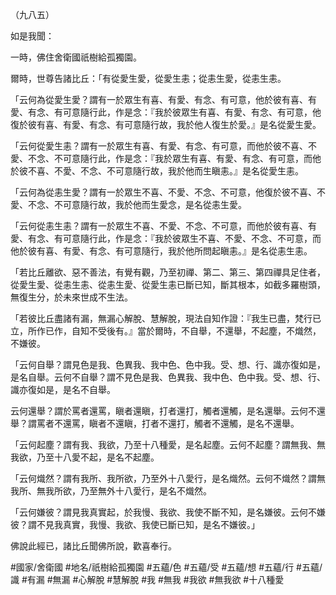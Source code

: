 （九八五）

如是我聞：

一時，佛住舍衛國祇樹給孤獨園。

爾時，世尊告諸比丘：「有從愛生愛，從愛生恚；從恚生愛，從恚生恚。

「云何為從愛生愛？謂有一於眾生有喜、有愛、有念、有可意，他於彼有喜、有愛、有念、有可意隨行此，作是念：『我於彼眾生有喜、有愛、有念、有可意，他復於彼有喜、有愛、有念、有可意隨行故，我於他人復生於愛。』是名從愛生愛。

「云何從愛生恚？謂有一於眾生有喜、有愛、有念、有可意，而他於彼不喜、不愛、不念、不可意隨行此，作是念：『我於眾生有喜、有愛、有念、有可意，而他於彼不喜、不愛、不念、不可意隨行故，我於他而生瞋恚。』是名從愛生恚。

「云何為從恚生愛？謂有一於眾生不喜、不愛、不念、不可意，他復於彼不喜、不愛、不念、不可意隨行故，我於他而生愛念，是名從恚生愛。

「云何從恚生恚？謂有一於眾生不喜、不愛、不念、不可意，而他於彼有喜、有愛、有念、有可意隨行此，作是念：『我於彼眾生不喜、不愛、不念、不可意，而他於彼有喜、有愛、有念、有可意隨行，我於他所問起瞋恚。』是名從恚生恚。

「若比丘離欲、惡不善法，有覺有觀，乃至初禪、第二、第三、第四禪具足住者，從愛生愛、從恚生恚、從恚生愛、從愛生恚已斷已知，斷其根本，如截多羅樹頭，無復生分，於未來世成不生法。

「若彼比丘盡諸有漏，無漏心解脫、慧解脫，現法自知作證：『我生已盡，梵行已立，所作已作，自知不受後有。』當於爾時，不自舉，不還舉，不起塵，不熾然，不嫌彼。

「云何自舉？謂見色是我、色異我、我中色、色中我。受、想、行、識亦復如是，是名自舉。云何不自舉？謂不見色是我、色異我、我中色、色中我。受、想、行、識亦復如是，是名不自舉。

云何還舉？謂於罵者還罵，瞋者還瞋，打者還打，觸者還觸，是名還舉。云何不還舉？謂罵者不還罵，瞋者不還瞋，打者不還打，觸者不還觸，是名不還舉。

「云何起塵？謂有我、我欲，乃至十八種愛，是名起塵。云何不起塵？謂無我、無我欲，乃至十八愛不起，是名不起塵。

「云何熾然？謂有我所、我所欲，乃至外十八愛行，是名熾然。云何不熾然？謂無我所、無我所欲，乃至無外十八愛行，是名不熾然。

「云何嫌彼？謂見我真實起，於我慢、我欲、我使不斷不知，是名嫌彼。云何不嫌彼？謂不見我真實，我慢、我欲、我使已斷已知，是名不嫌彼。」

佛說此經已，諸比丘聞佛所說，歡喜奉行。

#國家/舍衛國
#地名/祇樹給孤獨園
#五蘊/色
#五蘊/受
#五蘊/想
#五蘊/行
#五蘊/識
#有漏
#無漏
#心解脫
#慧解脫
#我
#無我
#我欲
#無我欲
#十八種愛
